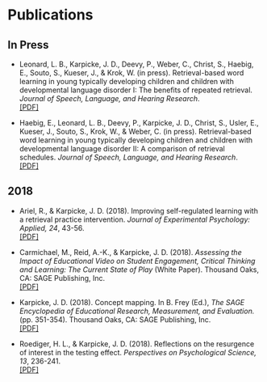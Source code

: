 # Publications

## In Press
- Leonard, L. B., Karpicke, J. D., Deevy, P., Weber, C., Christ, S., Haebig, E., Souto, S.,  Kueser, J., & Krok, W. (in press). Retrieval-based word learning in young typically developing children and children with developmental language disorder I: The benefits of repeated retrieval. *Journal of Speech, Language, and Hearing Research*. <br> [[PDF]](http://learninglab.psych.purdue.edu/downloads/inpress_Leonard_etal_JSLHR.pdf)

- Haebig, E., Leonard, L. B., Deevy, P., Karpicke, J. D., Christ, S., Usler, E., Kueser, J., Souto, S., Krok, W., & Weber, C. (in press). Retrieval-based word learning in young typically developing children and children with developmental language disorder II: A comparison of retrieval schedules. *Journal of Speech, Language, and Hearing Research*. <br> [[PDF]](http://learninglab.psych.purdue.edu/downloads/inpress_Haebig_etal_JSLHR.pdf)

## 2018
- Ariel, R., & Karpicke, J. D. (2018). Improving self-regulated learning with a retrieval practice intervention. *Journal of Experimental Psychology: Applied, 24*, 43-56. <br> [[PDF]](http://learninglab.psych.purdue.edu/downloads/2018_Ariel_Karpicke_JEPA.pdf)

- Carmichael, M., Reid, A.-K., &amp; Karpicke, J. D. (2018). <em>Assessing the Impact of Educational Video on Student Engagement, Critical Thinking and Learning: The Current State of Play</em> (White Paper). Thousand Oaks, CA: SAGE Publishing, Inc. <br> <a href="https://us.sagepub.com/sites/default/files/hevideolearning.pdf">[PDF]</a>

- Karpicke, J. D. (2018). Concept mapping. In B. Frey (Ed.), <em>The SAGE Encyclopedia of Educational Research, Measurement, and Evaluation.</em> (pp. 351-354). Thousand Oaks, CA: SAGE Publishing, Inc.<br> <a href="http://learninglab.psych.purdue.edu/downloads/2018_Karpicke_Concept_Mapping.pdf">[PDF]</a>

- Roediger, H. L., &amp; Karpicke, J. D. (2018). Reflections on the resurgence of interest in the testing effect. <em>Perspectives on Psychological Science, 13</em>, 236-241. <br> <a href="http://learninglab.psych.purdue.edu/downloads/2018_Roediger_Karpicke_Perspectives.pdf">[PDF]</a>

